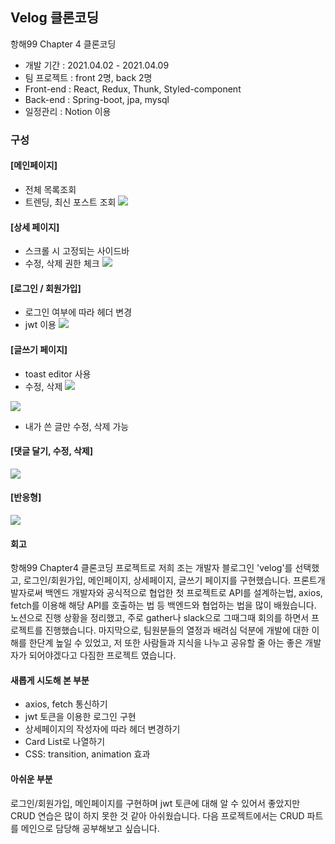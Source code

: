 
## Velog 클론코딩
항해99 Chapter 4 클론코딩
- 개발 기간 : 2021.04.02 - 2021.04.09
- 팀 프로젝트 : front 2명, back 2명
- Front-end : React, Redux, Thunk, Styled-component
- Back-end : Spring-boot, jpa, mysql
- 일정관리 : Notion 이용

### 구성
#### [메인페이지]
- 전체 목록조회
- 트렌딩, 최신 포스트 조회
![](https://images.velog.io/images/ouo_yoonk/post/38ab1bae-edb1-4d47-b0e6-3e86f0be83bc/v_main.gif)

#### [상세 페이지]
- 스크롤 시 고정되는 사이드바 
- 수정, 삭제 권한 체크
![](https://images.velog.io/images/ouo_yoonk/post/20be1575-a695-44f7-b58a-d29aa0af6853/detail2.gif)

#### [로그인 / 회원가입]
- 로그인 여부에 따라 헤더 변경
- jwt 이용
![](https://images.velog.io/images/ouo_yoonk/post/fb39d42f-af0e-4a76-be36-fb877e597eb2/v_login.gif)

#### [글쓰기 페이지]
- toast editor 사용
- 수정, 삭제
![](https://images.velog.io/images/ouo_yoonk/post/ea49d5f6-fcb6-4f2b-9fc2-5b62d4b69656/v_write.gif)

![](https://images.velog.io/images/ouo_yoonk/post/b407834d-b8b8-457c-91e7-77e72996a90f/v_ud.gif)
- 내가 쓴 글만 수정, 삭제 가능

#### [댓글 달기, 수정, 삭제]
![](https://images.velog.io/images/ouo_yoonk/post/c866e4ca-f4da-4d3c-93a9-87cd3a8366df/v_comment.gif)

#### [반응형]
![](https://images.velog.io/images/ouo_yoonk/post/9df2b531-1e94-488a-8a29-5ae4842223ad/response.gif)


#### 회고
항해99 Chapter4 클론코딩 프로젝트로 저희 조는 개발자 블로그인 'velog'를 선택했고, 로그인/회원가입, 메인페이지, 상세페이지, 글쓰기 페이지를 구현했습니다.
프론트개발자로써 백엔드 개발자와 공식적으로 협업한 첫 프로젝트로 API를 설계하는법, axios, fetch를 이용해 해당 API를 호출하는 법 등 백엔드와 협업하는 법을 많이 배웠습니다. 
노션으로 진행 상황을 정리했고, 주로 gather나 slack으로 그때그때 회의를 하면서 프로젝트를 진행했습니다. 
마지막으로, 팀원분들의 열정과 배려심 덕분에 개발에 대한 이해를 한단계 높일 수 있었고, 저 또한 사람들과 지식을 나누고 공유할 줄 아는 좋은 개발자가 되어야겠다고 다짐한 프로젝트 였습니다.

#### 새롭게 시도해 본 부분
- axios, fetch 통신하기
- jwt 토큰을 이용한 로그인 구현
- 상세페이지의 작성자에 따라 헤더 변경하기
- Card List로 나열하기
- CSS: transition, animation 효과

#### 아쉬운 부분
로그인/회원가입, 메인페이지를 구현하며 jwt 토큰에 대해 알 수 있어서 좋았지만 CRUD 연습은 많이 하지 못한 것 같아 아쉬웠습니다. 다음 프로젝트에서는 CRUD 파트를 메인으로 담당해 공부해보고 싶습니다.


